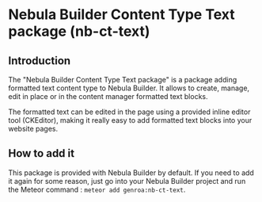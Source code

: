 # Nebula Builder Content Type Text package (nb-ct-text)

## Introduction
The "Nebula Builder Content Type Text package" is a package adding formatted text content type to Nebula Builder. It allows to create, manage, edit in place or in the content manager formatted text blocks.

The formatted text can be edited in the page using a provided inline editor tool (CKEditor), making it really easy to add formatted text blocks into your website pages.

## How to add it
This package is provided with Nebula Builder by default. If you need to add it again for some reason, just go into your Nebula Builder project and run the Meteor command : `meteor add genroa:nb-ct-text`.
